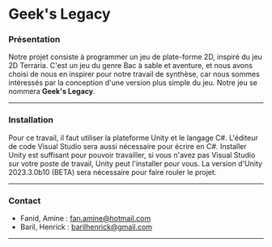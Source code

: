 # Geek's Legacy

### Présentation
Notre projet consiste à programmer un jeu de plate-forme 2D, inspiré du jeu 2D Terraria. C'est un jeu du genre Bac à sable et aventure, et nous avons choisi de nous en inspirer pour notre travail de synthèse, car nous sommes intéressés par la conception d'une version plus simple du jeu. Notre jeu se nommera **Geek's Legacy**.

---
### Installation
Pour ce travail, il faut utiliser la plateforme Unity et le langage C#. L'éditeur de code Visual Studio sera aussi nécessaire pour écrire en C#. Installer Unity est suffisant pour pouvoir travailler, si vous n'avez pas Visual Studio sur votre poste de travail, Unity peut l'installer pour vous. La version d'Unity 2023.3.0b10 (BETA) sera nécessaire pour faire rouler le projet.


---
### Contact
- Fanid, Amine : fan.amine@hotmail.com
- Baril, Henrick : barilhenrick@gmail.com

---